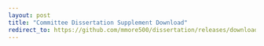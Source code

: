 ```yaml
---
layout: post
title: "Committee Dissertation Supplement Download"
redirect_to: https://github.com/mmore500/dissertation/releases/download/v0.2.7/dissertation-supplement.pdf
---
```

